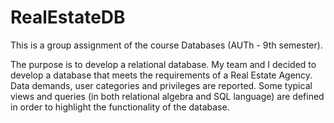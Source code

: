 # RealEstateDB
This is a group assignment of the course Databases (AUTh - 9th semester).

The purpose is to develop a relational database. My team and I decided to develop a database that meets the requirements of a Real Estate Agency. Data demands, user categories and privileges are reported. Some typical views and queries (in both relational algebra and SQL language) are defined in order to highlight the functionality of the database.
